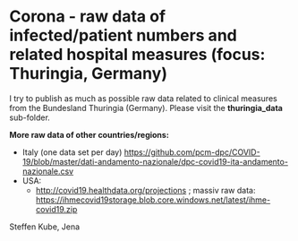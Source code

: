 # Corona - raw data of infected/patient numbers and related hospital measures (focus: Thuringia, Germany)


I try to publish as much as possible raw data related to clinical measures from the Bundesland Thuringia (Germany). 
Please visit the **thuringia_data** sub-folder.


**More raw data of other countries/regions:**
  * Italy (one data set per day)  https://github.com/pcm-dpc/COVID-19/blob/master/dati-andamento-nazionale/dpc-covid19-ita-andamento-nazionale.csv
  * USA: 
    * http://covid19.healthdata.org/projections ; massiv raw data: https://ihmecovid19storage.blob.core.windows.net/latest/ihme-covid19.zip


Steffen Kube, Jena
